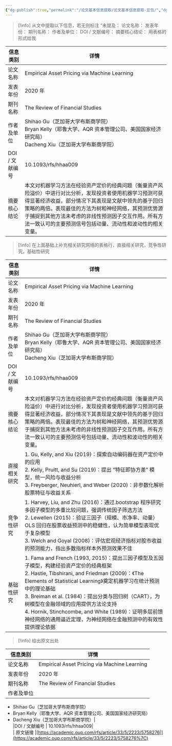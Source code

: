```yaml
---
{"dg-publish":true,"permalink":"/论文基本信息提取/论文基本信息提取-豆包/","dgPassFrontmatter":true,"created":"2025-06-15T18:13:34.426+08:00"}
---
```



> [!info]
> 从文中提取以下信息，若无则标注 “未提及： 
> 论文名称： 
> 发表年份： 
> 期刊名称： 
> 作者及单位： 
> DOI / 文献编号： 
> 摘要核心结论： 
> 用表格的形式给我

|信息类别|详情|
|---|---|
|论文名称|Empirical Asset Pricing via Machine Learning|
|发表年份|2020 年|
|期刊名称|The Review of Financial Studies|
|作者及单位|Shihao Gu（芝加哥大学布斯商学院）  <br>Bryan Kelly（耶鲁大学、AQR 资本管理公司、美国国家经济研究局）  <br>Dacheng Xiu（芝加哥大学布斯商学院）|
|DOI / 文献编号|10.1093/rfs/hhaa009|
|摘要核心结论|本文对机器学习方法在经验资产定价的经典问题（衡量资产风险溢价）中进行对比分析，发现投资者使用机器学习预测可获得显著经济收益，部分情况下其表现是文献中领先的基于回归策略的两倍。表现最佳的方法为树和神经网络，其预测优势源于捕捉到其他方法未考虑的非线性预测因子交互作用。所有方法一致认可的主要预测信号包括动量、流动性和波动性的相关变量。|
> [!info]
> 在上面基础上补充相关研究网络的表格行，直接相关研究，竞争性研究，基础性研究

|信息类别|详情|
|---|---|
|论文名称|Empirical Asset Pricing via Machine Learning|
|发表年份|2020 年|
|期刊名称|The Review of Financial Studies|
|作者及单位|Shihao Gu（芝加哥大学布斯商学院）  <br>Bryan Kelly（耶鲁大学、AQR 资本管理公司、美国国家经济研究局）  <br>Dacheng Xiu（芝加哥大学布斯商学院）|
|DOI / 文献编号|10.1093/rfs/hhaa009|
|摘要核心结论|本文对机器学习方法在经验资产定价的经典问题（衡量资产风险溢价）中进行对比分析，发现投资者使用机器学习预测可获得显著经济收益，部分情况下其表现是文献中领先的基于回归策略的两倍。表现最佳的方法为树和神经网络，其预测优势源于捕捉到其他方法未考虑的非线性预测因子交互作用。所有方法一致认可的主要预测信号包括动量、流动性和波动性的相关变量。|
|直接相关研究|1. Gu, Kelly, and Xiu (2019)：探索自动编码器在资产定价中的应用  <br>2. Kelly, Pruitt, and Su (2019)：提出 “特征即协方差” 模型，统一风险与收益分析  <br>3. Freyberger, Neuhierl, and Weber (2020)：非参数化解析股票特征与收益关系|
|竞争性研究|1. Harvey, Liu, and Zhu (2016)：通过.bootstrap 程序研究多因子模型的多重比较问题，强调传统因子筛选方法  <br>2. Lewellen (2015)：验证三因子（规模、市净率、动量）OLS 回归在股票收益预测中的稳健性，认为简单模型表现优于复杂模型  <br>3. Welch and Goyal (2008)：评估宏观经济指标对股市收益的预测能力，指出多数指标样本外预测效果不佳|
|基础性研究|1. Fama and French (1993, 2015)：提出三因子模型及五因子模型，构建经验资产定价的经典框架  <br>2. Hastie, Tibshirani, and Friedman (2009)：《The Elements of Statistical Learning》奠定机器学习在统计预测中的理论基础  <br>3. Breiman et al. (1984)：提出分类与回归树（CART），为树模型在金融领域的应用提供方法论支持  <br>4. Hornik, Stinchcombe, and White (1989)：证明多层前馈神经网络的通用逼近定理，为神经网络在金融预测中的有效性提供理论依据|
> [!info]
> 给出原文出处

|信息类别|详情|
|---|---|
|论文名称|Empirical Asset Pricing via Machine Learning|
|发表年份|2020 年|
|期刊名称|The Review of Financial Studies|
|作者及单位||

- Shihao Gu（芝加哥大学布斯商学院）
- Bryan Kelly（耶鲁大学、AQR 资本管理公司、美国国家经济研究局）
- Dacheng Xiu（芝加哥大学布斯商学院）|  
    |DOI / 文献编号 | 10.1093/rfs/hhaa009|  
    | 原文链接 |[https://academic.oup.com/rfs/article/33/5/2223/5758276|](https://academic.oup.com/rfs/article/33/5/2223/5758276%7C)